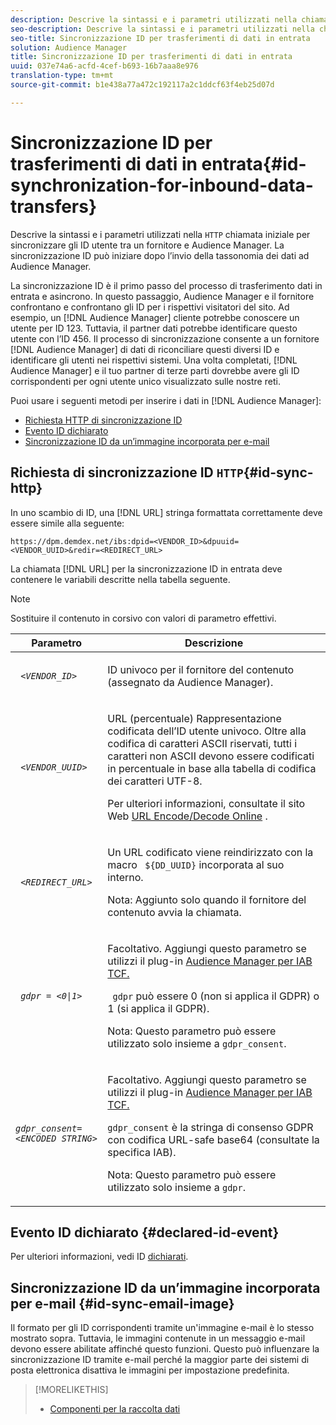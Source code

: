 ```yaml
---
description: Descrive la sintassi e i parametri utilizzati nella chiamata HTTP iniziale per sincronizzare gli ID utente tra un fornitore e Audience Manager. La sincronizzazione ID può iniziare dopo l’invio della tassonomia dei dati ad Audience Manager.
seo-description: Descrive la sintassi e i parametri utilizzati nella chiamata HTTP iniziale per sincronizzare gli ID utente tra un fornitore e Audience Manager. La sincronizzazione ID può iniziare dopo l’invio della tassonomia dei dati ad Audience Manager.
seo-title: Sincronizzazione ID per trasferimenti di dati in entrata
solution: Audience Manager
title: Sincronizzazione ID per trasferimenti di dati in entrata
uuid: 037e74a6-acfd-4cef-b693-16b7aaa8e976
translation-type: tm+mt
source-git-commit: b1e438a77a472c192117a2c1ddcf63f4eb25d07d

---
```



# Sincronizzazione ID per trasferimenti di dati in entrata{#id-synchronization-for-inbound-data-transfers}

Descrive la sintassi e i parametri utilizzati nella `HTTP` chiamata iniziale per sincronizzare gli ID utente tra un fornitore e Audience Manager. La sincronizzazione ID può iniziare dopo l’invio della tassonomia dei dati ad Audience Manager.

<!-- c_id_sync_in.xml -->

La sincronizzazione ID è il primo passo del processo di trasferimento dati in entrata e asincrono. In questo passaggio, Audience Manager e il fornitore confrontano e confrontano gli ID per i rispettivi visitatori del sito. Ad esempio, un [!DNL Audience Manager] cliente potrebbe conoscere un utente per ID 123. Tuttavia, il partner dati potrebbe identificare questo utente con l’ID 456. Il processo di sincronizzazione consente a un fornitore [!DNL Audience Manager] di dati di riconciliare questi diversi ID e identificare gli utenti nei rispettivi sistemi. Una volta completati, [!DNL Audience Manager] e il tuo partner di terze parti dovrebbe avere gli ID corrispondenti per ogni utente unico visualizzato sulle nostre reti.

Puoi usare i seguenti metodi per inserire i dati in [!DNL Audience Manager]:

* [Richiesta HTTP di sincronizzazione ID](../../../integration/sending-audience-data/batch-data-transfer-explained/id-sync-http.md#id-sync-http)
* [Evento ID dichiarato](../../../integration/sending-audience-data/batch-data-transfer-explained/id-sync-http.md#declared-id-event)
* [Sincronizzazione ID da un’immagine incorporata per e-mail](../../../integration/sending-audience-data/batch-data-transfer-explained/id-sync-http.md#id-sync-email-image)

## Richiesta di sincronizzazione ID `HTTP`{#id-sync-http}

In uno scambio di ID, una [!DNL URL] stringa formattata correttamente deve essere simile alla seguente:

```
https://dpm.demdex.net/ibs:dpid=<VENDOR_ID>&dpuuid=<VENDOR_UUID>&redir=<REDIRECT_URL>
```

La chiamata [!DNL URL] per la sincronizzazione ID in entrata deve contenere le variabili descritte nella tabella seguente.

>[!NOTE]
>
>Sostituire il contenuto in corsivo con valori di parametro effettivi.

<table id="table_EB9F4246E2A34ABB8ED06EA458EB186F"> 
 <thead> 
  <tr> 
   <th colname="col1" class="entry"> Parametro </th> 
   <th colname="col2" class="entry"> Descrizione </th> 
  </tr> 
 </thead>
 <tbody> 
  <tr> 
   <td colname="col1"> <code> <i>&lt;VENDOR_ID&gt;</i> </code> </td> 
   <td colname="col2"> <p>ID univoco per il fornitore del contenuto (assegnato da <span class="keyword"> Audience Manager</span>). </p> </td> 
  </tr> 
  <tr> 
   <td colname="col1"> <code> <i>&lt;VENDOR_UUID&gt;</i> </code> </td> 
   <td colname="col2"> <p>URL (percentuale) Rappresentazione codificata dell’ID utente univoco. Oltre alla codifica di caratteri ASCII riservati, tutti i caratteri non ASCII devono essere codificati in percentuale in base alla tabella di codifica dei caratteri UTF-8. </p> <p>Per ulteriori informazioni, consultate il sito Web <a href="https://www.url-encode-decode.com" format="http" scope="external"> URL Encode/Decode Online</a> . </p> </td> 
  </tr> 
  <tr> 
   <td colname="col1"> <code> <i>&lt;REDIRECT_URL&gt;</i> </code> </td> 
   <td colname="col2"> <p>Un URL codificato viene reindirizzato con la macro <code> ${DD_UUID}</code> incorporata al suo interno. </p> <p>Nota:  Aggiunto solo quando il fornitore del contenuto avvia la chiamata. </p> </td> 
  </tr> 
  <tr> 
   <td colname="col1"> <code> <i>gdpr = &lt;0|1&gt;</i> </code> </td> 
   <td colname="col2"> <p>Facoltativo. Aggiungi questo parametro se utilizzi il plug-in <a href="../../../overview/data-security-and-privacy/aam-iab-plugin.md">Audience Manager per IAB TCF.</a></p> <p><code> gdpr</code> può essere 0 (non si applica il GDPR) o 1 (si applica il GDPR). </p> <p> <b></b> Nota: Questo parametro può essere utilizzato solo insieme a <code>gdpr_consent</code>.</p></td> 
  </tr> 
  <tr> 
   <td colname="col1"> <code><i>gdpr_consent=&lt;ENCODED STRING&gt;</i> </code> </td> 
   <td colname="col2"> <p>Facoltativo. Aggiungi questo parametro se utilizzi il plug-in <a href="../../../overview/data-security-and-privacy/aam-iab-plugin.md">Audience Manager per IAB TCF.</a></p> <p><code>gdpr_consent</code> è la stringa di consenso GDPR con codifica URL-safe base64 (consultate la specifica <a href="https://github.com/InteractiveAdvertisingBureau/GDPR-Transparency-and-Consent-Framework/blob/master/URL-based%20Consent%20Passing_%20Framework%20Guidance.md#specifications" format="http" scope="external"></a>IAB). </p> <p> <b></b> Nota: Questo parametro può essere utilizzato solo insieme a <code>gdpr</code>.</p> </td> 
  </tr> 
 </tbody> 
</table>

## Evento ID dichiarato {#declared-id-event}

Per ulteriori informazioni, vedi ID [dichiarati](../../../features/declared-ids.md).

## Sincronizzazione ID da un’immagine incorporata per e-mail {#id-sync-email-image}

Il formato per gli ID corrispondenti tramite un'immagine e-mail è lo stesso mostrato sopra. Tuttavia, le immagini contenute in un messaggio e-mail devono essere abilitate affinché questo funzioni. Questo può influenzare la sincronizzazione ID tramite e-mail perché la maggior parte dei sistemi di posta elettronica disattiva le immagini per impostazione predefinita.

>[!MORELIKETHIS]
>
>* [Componenti per la raccolta dati](../../../reference/system-components/components-data-collection.md)

